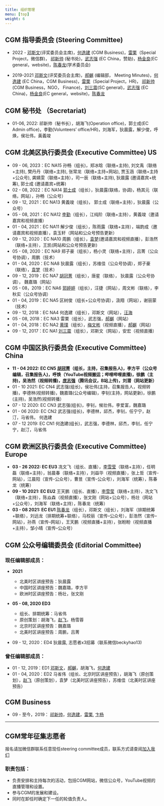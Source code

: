 ```yaml
---
title: 组织管理
menu: [top]
weight: 6
---
```


## CGM 指导委员会 (Steering Committee)
- 2022 - [邓斯文](http://plantandmicrobiology.berkeley.edu/profile/sdeng)(评奖委员会主席)，[何逸建](https://www.linkedin.com/in/yijian-he-72a7548b) (CGM Business)，[雷栗](https://twitter.com/lilei0051)（Special Project，微信群)， [祁新帅](https://www.linkedin.com/in/xinshuaiqi/) (秘书处)，[武志强](http://agis.caas.cn/rctd/yjtd/226826.htm) (EC China，赞助)，[杨金良](http://jyanglab.com/)(EC general，website)，[陈春龙](https://science.institut-curie.org/team-chen)(学术委员会)

- 2019-2021 [邓斯文](http://plantandmicrobiology.berkeley.edu/profile/sdeng)(评奖委员会主席)，[郝樾](https://yueyvettehao.github.io/) (编辑部， Meeting Minutes)，[何逸建](https://www.linkedin.com/in/yijian-he-72a7548b) (EC China，CGM Business)，[雷栗](https://twitter.com/lilei0051)（Special Project，HR)， [祁新帅](https://www.linkedin.com/in/xinshuaiqi/) (CGM Business，NGO， Finance)，[刘三震](https://www.plantgenomics.ksu.edu/liulab/)(SC general)，[武志强](http://agis.caas.cn/rctd/yjtd/226826.htm) (EC China)，[杨金良](http://jyanglab.com/)(EC general，website)，[陈春龙](https://science.institut-curie.org/team-chen)

## CGM 秘书处 （Secretariat)
- 01-06, 2022: 祁新帅（秘书长），胡海飞(Operation office)，郭士成(EC Admin office)，李勤(Volunteers’ office/HR)，刘海军，狄晨露，解少俊，呼焕，侯壮伟，黃義竣


## CGM 北美区执行委员会 (Executive Committee) US
- 09 - 06, 2023：EC NA15 孙畅（组长)，郑冰晗（联络+主持), 刘文禹（联络+主持), 樊丹丹（联络+主持), 张常龙（联络+主持+网站), 贾玉涵（联络+主持+公众号), 龚婧雯（联络+主持），司一辰（联络+主持), 狄晨露 (邀请嘉宾+统筹), 郭士成 (邀请嘉宾+统筹)
- 02 - 08, 2022：EC NA14 [郭士成](https://shicheng-guo.github.io/about)（组长），狄晨露(联络，协调)，杨其元（联络，网站），孙畅（公众号）
- 09 - 12, 2021：EC NA13 黄義竣（组长)， 郭士成（联络+主持），狄晨露（公众号）
- 05 - 08, 2021：EC NA12 [李勤](https://qli.github.io/)（组长），江纯阶（联络+主持），黄義竣（邀请嘉宾和视频直播）
- 01 - 04, 2021：EC NA11 解少俊（组长），陈雨露（联络+主持），端韵成（邀请嘉宾和视频直播），袁玉轩（网站和公众号预告更新）
- 09 - 12, 2020：EC NA10 周鹏（组长），[袁梦](https://imengyuan.github.io/)(邀请嘉宾和视频直播），彭浩然（联络+主持），王凯(网站和公众号预告更新)
- 05 - 08, 2020：EC NA9 郑子豪（组长），杨小灵（联络+主持），吕菁（公众号协调），周鹏（技术）
- 01 - 04, 2020：EC NA8 狄晨露（组长），苏维佳（公众号协调），郑子豪（联络），[袁梦](https://imengyuan.github.io/)（技术）
- 09 - 12, 2019：EC NA7 [胡冠菁](https://huguanjing.github.io/about/)（组长），唐星（联络）， 狄晨露（公众号协调）， 魏嘉璐（网站）
- 05 - 08，2019：EC NA6 [郭婷婷](https://scholar.google.com/citations?user=4WYQNa4AAAAJ&hl=en)（组长），汪捷（网站），周文彬（联络），李秋实（公众号协调）
- 01 - 04, 2019：EC NA5 区树俊（组长+公众号协调），汲翔（网站），谢丽蒙（技术）
- 09 - 12, 2018：EC NA4 何逸建（组长），邓斯文（网站），[汪海](https://tangscholars.ciifad.cornell.edu/people/hai-wang/)
- 05 - 08, 2018：EC NA3 雷栗（组长），武志强，[郝樾](https://yueyvettehao.github.io/)（网站）
- 01 - 04, 2018：EC NA2 [黄璞](https://scholar.google.com/citations?user=r5cGFI8AAAAJ&hl=en)（组长），[梅文彬](https://wenbinmei.github.io/)（视频直播），[郝樾](https://yueyvettehao.github.io/)（网站）
- 09 - 12, 2017：EC NA1 [刘三震](http://plantgenomics.ksu.edu/liulab)（组长），邓斯文（网站），安宏（视频直播）

## CGM 中国区执行委员会 (Executive Committee) China
- **11 - 04 2022: EC CN5 [胡冠菁](https://huguanjing.github.io/)（组长，主持，召集报告人)，李方平（公众号编辑，召集报告人)，呼焕（YouTube视频搬运；哔哩哔哩直播)，徐鹏（主持)，吴浩然（视频转播)，[庞志强](https://www.researchgate.net/profile/Zhiqiang-Pang)（腾讯会议，B站上传)，刘潜（网站更新）**  
- 01 - 10 2021: EC CN4 武志强(组长)，侯壮伟(主持，召集报告人，视频转播)，李德林(视频转播)，魏嘉璐(公众号编辑)，李钊(主持，网站更新)，徐鹏(主持)，吴浩然(视频转播）  
- 07 - 12 2020: EC CN3 武志强(组长)，李钊，候壮伟，李爱富，魏嘉璐  
- 01 - 06 2020: EC CN2 武志强(组长)，李德林，邱杰，李钊，任宁宁，赵汀，马省伟， 何逸建  
- 07 - 12 2019: EC CN1 何逸建(组长)，武志强，李德林，邱杰，李钊，任宁宁，赵汀，马省伟  

## CGM 欧洲区执行委员会 (Executive Committee) Europe
- **03 - 26 2022: EC EU3**  冼文飞（组长、直播），[李雪莹](https://xueyingcli.weebly.com/)（联络+主持），任明磊（联络+主持），翁晨春（联络+主持），刘益华（视频直播），张上哲（宣传-网站），江晨阳（宣传-公众号），曹昱（宣传-公众号），刘海军（统筹），陈春龙（统筹）
- **09 - 10 2021: EC EU2**  王天鹏（组长、直播），[李雪莹](https://xueyingcli.weebly.com/)（联络+主持），冼文飞（联络+主持），陈焱森（视频直播），张文刚（网站+公众号），杨壮（网站+公众号），刘海军（联络+主持），陈春龙（统筹）
- **03 - 08 2021: EC EU1**  [陈春龙](https://science.institut-curie.org/team-chen)（组长），邓斯文（组长），刘海军（排期统筹+联络），刘远龙（排期统筹+联络），马校丽（宣传–公众号），彭浩然（宣传–网站），孙燕（宣传–网站），王天鹏（视频直播+主持），张盼盼（视频直播+主持），邹小晴（宣传–公众号）

## CGM 公众号编辑委员会 (Editorial Committee)

### 现任编辑部成员：
- **2021**
  - 北美时区讲座预告：狄晨露  
  - 中国时区讲座预告：魏嘉璐，李方平  
  - 欧洲时区讲座预告：杨壮，张文刚

- **05 - 08, 2020 ED3**
  - 组长、排期统筹：马省伟  
  - 原创策划：胡海飞，[赵飞](https://kaopubear.top)，杨雪蓉  
  - 北京时区讲座预告：魏嘉璐  
  - 北美时区讲座预告：周鹏，吕菁  
  
- 09 - 12, 2020：ED4 狄晨露, 志愿者x3招募（联系微信beckyhao13)

### 曾任编辑部成员：
- 01 - 12, 2019：ED1 [邓斯文](http://plantandmicrobiology.berkeley.edu/profile/sdeng)，[郝樾](https://yueyvettehao.github.io/)，胡海飞，[何逸建](https://www.linkedin.com/in/yijian-he-72a7548b)   
- 01 - 04, 2020：ED2 马省伟（组长、北京时区讲座预告），胡海飞（原创策划），[赵飞](https://kaopubear.top)（原创策划），袁梦（北美时区讲座预告），苏维佳（北美时区讲座预告）


## CGM **Business**
- 09 - 至今，2019： [祁新帅](https://www.linkedin.com/in/xinshuaiqi/)，[何逸建](https://www.linkedin.com/in/yijian-he-72a7548b)，[雷栗](https://twitter.com/lilei0051), [卞杨](https://www.linkedin.com/in/yang-bian-a540a026/)

------------------

## CGM常年征集志愿者 

报名请加微信群联系任意现任steering committee成员，联系方式请查阅[加入我们](https://cgmonline.co/subscribe/)

### 职责包括：
- 负责安排和主持每次的活动，包括CGM网站，微信公众号，YouTube视频的直播管理和设置。
- 参与CGM的发展和建设。
- 同时在卸任时确定下一任的轮值负责人。

